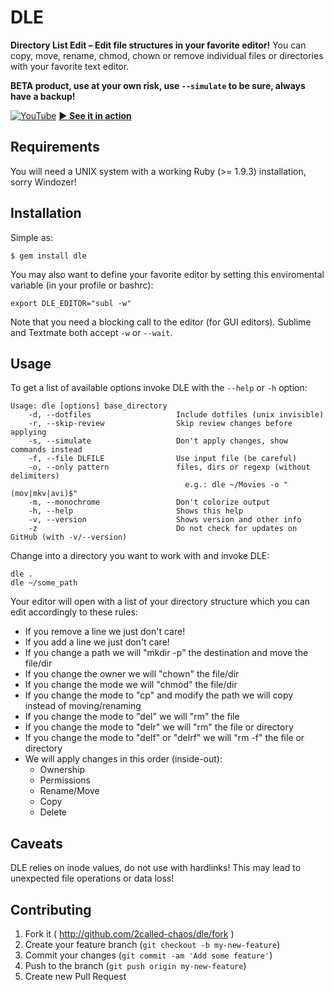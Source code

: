 # DLE

**Directory List Edit – Edit file structures in your favorite editor!**
You can copy, move, rename, chmod, chown or remove individual files or directories with your favorite text editor.

**BETA product, use at your own risk, use `--simulate` to be sure, always have a backup!**

[![YouTube](http://img.youtube.com/vi/-xfnx3VQvNQ/mqdefault.jpg)](https://www.youtube.com/watch?v=-xfnx3VQvNQ)
**[▶ See it in action](https://www.youtube.com/watch?v=-xfnx3VQvNQ)**

## Requirements

You will need a UNIX system with a working Ruby (>= 1.9.3) installation, sorry Windozer!

## Installation

Simple as:

    $ gem install dle

You may also want to define your favorite editor by setting this enviromental variable (in your profile or bashrc):

    export DLE_EDITOR="subl -w"

Note that you need a blocking call to the editor (for GUI editors). Sublime and Textmate both accept `-w` or `--wait`.

## Usage

To get a list of available options invoke DLE with the `--help` or `-h` option:

    Usage: dle [options] base_directory
        -d, --dotfiles                   Include dotfiles (unix invisible)
        -r, --skip-review                Skip review changes before applying
        -s, --simulate                   Don't apply changes, show commands instead
        -f, --file DLFILE                Use input file (be careful)
        -o, --only pattern               files, dirs or regexp (without delimiters)
                                           e.g.: dle ~/Movies -o "(mov|mkv|avi)$"
        -m, --monochrome                 Don't colorize output
        -h, --help                       Shows this help
        -v, --version                    Shows version and other info
        -z                               Do not check for updates on GitHub (with -v/--version)

Change into a directory you want to work with and invoke DLE:

    dle .
    dle ~/some_path

Your editor will open with a list of your directory structure which you can edit accordingly to these rules:

  * If you remove a line we just don't care!
  * If you add a line we just don't care!
  * If you change a path we will "mkdir -p" the destination and move the file/dir
  * If you change the owner we will "chown" the file/dir
  * If you change the mode we will "chmod" the file/dir
  * If you change the mode to "cp" and modify the path we will copy instead of moving/renaming
  * If you change the mode to "del" we will "rm" the file
  * If you change the mode to "delr" we will "rm" the file or directory
  * If you change the mode to "delf" or "delrf" we will "rm -f" the file or directory
  * We will apply changes in this order (inside-out):
    * Ownership
    * Permissions
    * Rename/Move
    * Copy
    * Delete

## Caveats

DLE relies on inode values, do not use with hardlinks! This may lead to unexpected file operations or data loss!

## Contributing

1. Fork it ( http://github.com/2called-chaos/dle/fork )
2. Create your feature branch (`git checkout -b my-new-feature`)
3. Commit your changes (`git commit -am 'Add some feature'`)
4. Push to the branch (`git push origin my-new-feature`)
5. Create new Pull Request
